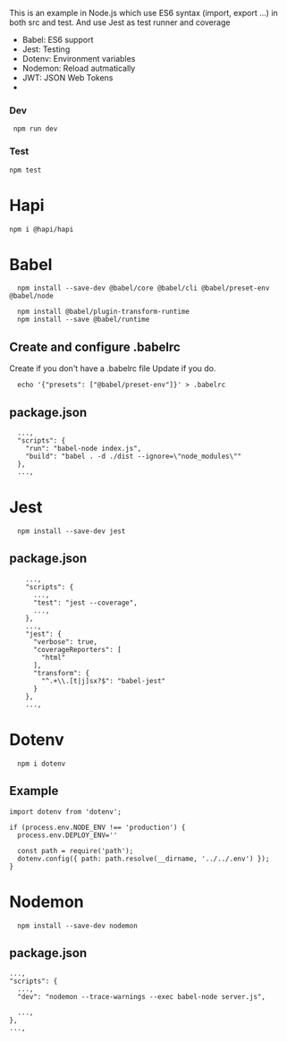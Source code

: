 This is an example in Node.js which use ES6 syntax (import, export ...) in both src and test. And use Jest as test runner and coverage

- Babel: ES6 support
- Jest: Testing
- Dotenv: Environment variables
- Nodemon: Reload autmatically
- JWT: JSON Web Tokens
- 
### Dev

``` npm run dev```

### Test

``` npm test ```
# Hapi

```
npm i @hapi/hapi
```

# Babel

```
  npm install --save-dev @babel/core @babel/cli @babel/preset-env @babel/node

  npm install @babel/plugin-transform-runtime
  npm install --save @babel/runtime
```

## Create and configure .babelrc
Create if you don't have a .babelrc file
Update if you do.
```
  echo '{"presets": ["@babel/preset-env"]}' > .babelrc
```

## package.json

```
  ...,
  "scripts": {
    "run": "babel-node index.js",
    "build": "babel . -d ./dist --ignore=\"node_modules\""
  },
  ...,
```

# Jest
```
  npm install --save-dev jest
```

## package.json

```    
    ...,
    "scripts": {
      ...,
      "test": "jest --coverage",
      ...,
    },
    ...,
    "jest": {
      "verbose": true,
      "coverageReporters": [
        "html"
      ],
      "transform": {
        "^.+\\.[t|j]sx?$": "babel-jest"
      }
    },
    ...,

```

# Dotenv

```
  npm i dotenv
```
## Example

```
import dotenv from 'dotenv';

if (process.env.NODE_ENV !== 'production') {
  process.env.DEPLOY_ENV=''

  const path = require('path');
  dotenv.config({ path: path.resolve(__dirname, '../../.env') });
}
```

# Nodemon

```
  npm install --save-dev nodemon

```
## package.json

```
...,
"scripts": {
  ...,
  "dev": "nodemon --trace-warnings --exec babel-node server.js",

  ...,
},
...,
```

